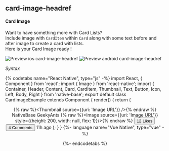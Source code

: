 ## card-image-headref
#### Card Image

Want to have something more with Card Lists? <br />
Include image with <code>CardItem</code> within <code>Card</code> along with some text before and after image to create a card with lists. <br />
Here is your Card Image ready !

![Preview ios card-image-headref](https://github.com/GeekyAnts/NativeBase-KitchenSink/raw/v2.6.1/screenshots/ios/card-image.png)
![Preview android card-image-headref](https://github.com/GeekyAnts/NativeBase-KitchenSink/raw/v2.6.1/screenshots/android/card-image.png)


*Syntax*

{% codetabs name="React Native", type="js" -%}
import React, { Component } from 'react';
import { Image } from 'react-native';
import { Container, Header, Content, Card, CardItem, Thumbnail, Text, Button, Icon, Left, Body, Right } from 'native-base';
export default class CardImageExample extends Component {
  render() {
    return (
      <Container>
        <Header />
        <Content>
          <Card>
            <CardItem>
              <Left>
                {% raw %}<Thumbnail source={{uri: 'Image URL'}} />{% endraw %}
                <Body>
                  <Text>NativeBase</Text>
                  <Text note>GeekyAnts</Text>
                </Body>
              </Left>
            </CardItem>
            <CardItem cardBody>
              {% raw %}<Image source={{uri: 'Image URL'}} style={{height: 200, width: null, flex: 1}}/>{% endraw %}
            </CardItem>
            <CardItem>
              <Left>
                <Button transparent>
                  <Icon active name="thumbs-up" />
                  <Text>12 Likes</Text>
                </Button>
              </Left>
              <Body>
                <Button transparent>
                  <Icon active name="chatbubbles" />
                  <Text>4 Comments</Text>
                </Button>
              </Body>
              <Right>
                <Text>11h ago</Text>
              </Right>
            </CardItem>
          </Card>
        </Content>
      </Container>
    );
  }
}
{%- language name="Vue Native", type="vue" -%}
<template>
  <nb-container>
    <nb-header />
    <nb-content padder>
      <nb-card>
        <nb-card-item>
          <nb-left>
            <nb-thumbnail :source="logo"></nb-thumbnail>
            <nb-body>
              <nb-text>NativeBase</nb-text>
              <nb-text note>GeekyAnts</nb-text>
            </nb-body>
          </nb-left>
        </nb-card-item> 
        <nb-card-item cardBody>
            <image :source="cardImage" class="card-item-image" :style="stylesObj.cardItemImage"/>
        </nb-card-item>
        <nb-card-item>
          <nb-left>
            <nb-button transparent>
              <nb-icon name="thumbs-up" active></nb-icon>
              <nb-text>4923 Likes</nb-text>
            </nb-button>
          </nb-left>
          <nb-body>
            <nb-button transparent>
              <nb-icon name="chatbubbles" active></nb-icon>
              <nb-text>89 Comments</nb-text>
            </nb-button>
          </nb-body>
          <nb-right>
            <nb-text>11h ago</nb-text>
          </nb-right>
        </nb-card-item>
      </nb-card>
    </nb-content>
  </nb-container>
</template>
<script>
  import logo from "logo.png";
  import cardImage from "drawer-cover.png";
  export default {
    data: function() {
      return {
        logo,
        cardImage,
        stylesObj: {
          cardItemImage: {
            resizeMode: "cover"
          }
        }
      };
    }
  };
</script>
<style>
  .card-item-image {
    flex: 1;
    height: 200;
  }
</style>
{%- endcodetabs %}

<p>
    <div id="" class="mobileDevice" style="background: url(&quot;https://docs-v2.nativebase.io/docs/assets/iosphone.png&quot;) no-repeat; padding: 63px 20px 100px 15px; width: 292px; height: 600px;margin:0 auto;float:none;">
        <img src="https://github.com/GeekyAnts/NativeBase-KitchenSink/raw/v2.6.1/screenshots/ios/card-image.png" alt="" style="display:block !important" />
    </div>
</p>
<br />
